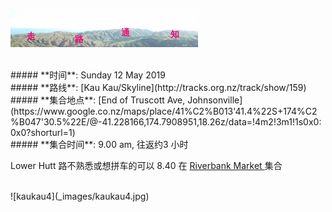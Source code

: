 ![skyline](_images/skyline2.png)

<br/>
##### **时间**: Sunday 12 May 2019
<br/>
##### **路线**: [Kau Kau/Skyline](http://tracks.org.nz/track/show/159)
<br/>
##### **集合地点**: [End of Truscott  Ave, Johnsonville](https://www.google.co.nz/maps/place/41%C2%B013'41.4%22S+174%C2%B047'30.5%22E/@-41.228166,174.7908951,18.26z/data=!4m2!3m1!1s0x0:0x0?shorturl=1)
<br/>
##### **集合时间**: 9.00 am, 往返约3 小时

<div class="alert alert-warning">

Lower Hutt 路不熟悉或想拼车的可以 8.40 在 <a href="https://www.google.co.nz/maps/place/41%C2%B012'22.2%22S+174%C2%B054'22.3%22E/@-41.2061695,174.9048034,17z/data=!3m1!4b1!4m6!3m5!1s0x0:0x0!7e2!8m2!3d-41.2061716!4d174.9061796"> Riverbank Market  </a> 集合
</div>

<br/>
![kaukau4](_images/kaukau4.jpg)


